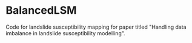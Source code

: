 # BalancedLSM
Code for landslide susceptibility mapping for paper titled "Handling data imbalance in landslide susceptibility modelling".
